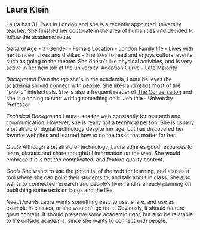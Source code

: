 Laura Klein
---

Laura has 31, lives in London and she is a recently appointed university teacher. She finished her doctorate in the area of humanities and decided to follow the academic route.

*General*
Age - 31
Gender - Female
Location - London
Family life - Lives with her fiancée.
Likes and dislikes - She likes to read and enjoys cultural events, such as going to the theater. She doesn’t like physical activities, and is very active in her new job at the university.
Adoption Curve - Late Majority

*Background*
Even though she's in the academia, Laura believes the academia should connect with people. She likes and reads most of the "public" intelectuals. She is also a frequent reader of [The Conversation](http://theconversation.com/uk) and she is planning to start writing something on it.
Job title - University Professor

*Technical Background*
Laura uses the web constantly for research and communication. However, she is really not a technical person. She is usually a bit afraid of digital technology despite her age, but has discovered her favorite websites and learned how to do the tasks that matter for her.

*Quote*
Although a bit afraid of technology, Laura admires good resources to learn, discuss and share thoughtful information on the web. She would embrace if it is not too complicated, and feature quality content.

*Goals*
She wants to use the potential of the web for learning, and also as a tool where she can point their students to, and talk about in class. She also wants to connected research and people’s lives, and is already planning on publishing some texts on blogs and the like.

*Needs/wants*
Laura wants something easy to use, share, and use as example in classes, or she wouldn’t go for it. Obviously, it should feature great content. It should preserve some academic rigor, but also be relatable to life outside academia, since she wants to connect with people.